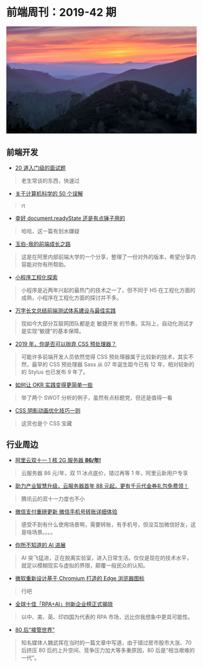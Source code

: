 # 前端周刊：2019-42 期

[![](/img/bing/20191104.png?imageMogr2/thumbnail/960x)](https://cn.bing.com/search?q=代阿布洛峰州立公园)

## 前端开发

- [20 道入门级的面试题](https://github.com/YvetteLau/Blog/issues/35)

> 老生常谈的东西，快速过

- [关于计算机科学的 50 个误解](http://www.ruanyifeng.com/blog/2019/11/50-cs-falsehoods.html)

> rt

- [幸好 document.readyState 还是有点锤子用的](https://www.zhangxinxu.com/wordpress/2019/10/document-readystate/)

> 哈哈，这一篇有划水嫌疑

- [玉伯-我的前端成长之路](https://www.yuque.com/yubo/morning/grow-up-at-alibaba)

> 这是在阿里内部前端大学的一个分享，整理了一份对外的版本，希望分享内容能对你有所帮助。

- [小程序工程化探索](https://mp.weixin.qq.com/s/_NSJTQ-4-8gTnwTVK-tn0A)

> 小程序是近两年兴起的最热门的技术之一了，但不同于 H5 在工程化方面的成熟，小程序在工程化方面的探讨并不多。

- [万字长文总结前端测试体系建设与最佳实践](https://mp.weixin.qq.com/s?__biz=MzI5MjYyODYyNQ==&mid=2247483987&idx=1&sn=132aea5d5185a1e4fa2fab5037a2fb3e)

> 现如今大部分互联网团队都是走 敏捷开发 的节奏。实际上，自动化测试才是实现“敏捷”的基本保障。

- [2019 年，你是否可以抛弃 CSS 预处理器？](https://aotu.io/notes/2019/10/29/css-preprocessor/index.html)

> 可能许多前端开发人员依然觉得 CSS 预处理器属于比较新的技术，其实不然，最早的 CSS 预处理器 Sass 从 07 年诞生距今已有 12 年，相对较新的的 Stylus 也已发布 9 年了。

- [如何让 OKR 实践变得更简单一些](https://www.cnblogs.com/yexiaochai/p/11787276.html)

> 举了两个 SWOT 分析的例子，虽然有点标题党，但还是值得一看

- [CSS 阴影动画优化技巧一则](https://www.cnblogs.com/coco1s/p/11769695.html)

> 这货也是个 CSS 宝藏

## 行业周边

- [阿里云双十一 1 核 2G 服务器 **86/年!**](https://www.aliyun.com/1111/2019/group-buying-share?ptCode=9D298960E551E698B37AE7BB83BCB271647C88CF896EF535&userCode=y31qmczl&share_source=copy_link)

> 云服务器 86 元/年，双 11 冰点底价，错过再等 1 年，阿里云新用户专享

- [助力产业智慧升级，云服务器首年 88 元起，更有千元代金券礼包免费领！](https://cloud.tencent.com/act/cps/redirect?redirect=1048&cps_key=55b0d6026f97f5980bceec15fcefa0af&from=console)

> 腾讯云的双十一力度也不小

- [微信支付重磅更新 微信手机号转账详细体验](https://www.cnbeta.com/articles/tech/904357.htm)

> 感受不到有什么使用场景啊，需要转账，有手机号，但没互加微信好友，这是啥场景。。。。

- [你所不知道的 AI 进展](http://www.ruanyifeng.com/blog/2019/10/artificial-intelligenence.html)

> AI 突飞猛进，正在脱离实验室，进入日常生活。仅仅是现在的技术水平，就足以模糊现实与虚拟的界限，颠覆一般民众的认知。

- [微软重新设计基于 Chromium 打造的 Edge 浏览器图标](https://www.cnbeta.com/articles/tech/906307.htm)

> 行吧

- [全球十佳「RPA+AI」创新企业榜正式揭晓](https://mp.weixin.qq.com/s/3B-l3xcjuWVRKzgrDdylVw)

> 以中、美、英、印四国为代表的 RPA 市场，远比你我想象中更具可能性。

- [80 后“接管世界”](https://mp.weixin.qq.com/s?__biz=MjM5NzAwMzU0MA==&mid=2247503644&idx=1&sn=77047ea20036b3310cef658154aac66f)

> 知名媒体人魏武挥在当时的一篇文章中写道，由于错过房市股市大涨、70 后挤压 80 后的上升空间、竞争压力加大等多重原因，80 后是“相当艰难的一代”。
